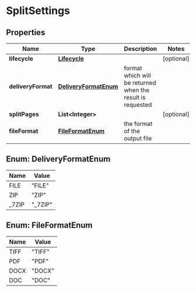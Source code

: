 
# SplitSettings

## Properties
Name | Type | Description | Notes
------------ | ------------- | ------------- | -------------
**lifecycle** | [**Lifecycle**](Lifecycle.md) |  |  [optional]
**deliveryFormat** | [**DeliveryFormatEnum**](#DeliveryFormatEnum) | format which will be returned when the result is requested | 
**splitPages** | **List&lt;Integer&gt;** |  |  [optional]
**fileFormat** | [**FileFormatEnum**](#FileFormatEnum) | the format of the output file | 


<a name="DeliveryFormatEnum"></a>
## Enum: DeliveryFormatEnum
Name | Value
---- | -----
FILE | &quot;FILE&quot;
ZIP | &quot;ZIP&quot;
_7ZIP | &quot;_7ZIP&quot;


<a name="FileFormatEnum"></a>
## Enum: FileFormatEnum
Name | Value
---- | -----
TIFF | &quot;TIFF&quot;
PDF | &quot;PDF&quot;
DOCX | &quot;DOCX&quot;
DOC | &quot;DOC&quot;



